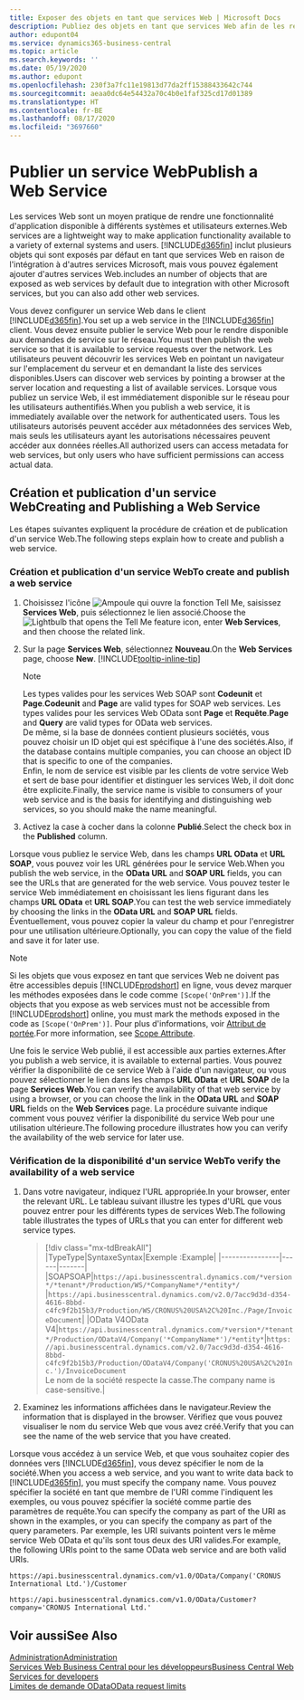 ```yaml
---
title: Exposer des objets en tant que services Web | Microsoft Docs
description: Publiez des objets en tant que services Web afin de les rendre immédiatement disponibles pour votre solution Business Central.
author: edupont04
ms.service: dynamics365-business-central
ms.topic: article
ms.search.keywords: ''
ms.date: 05/19/2020
ms.author: edupont
ms.openlocfilehash: 230f3a7fc11e19813d77da2ff15388433642c744
ms.sourcegitcommit: aeaa0dc64e54432a70c4b0e1faf325cd17d01389
ms.translationtype: HT
ms.contentlocale: fr-BE
ms.lasthandoff: 08/17/2020
ms.locfileid: "3697660"
---
```

# <a name="publish-a-web-service"></a><span data-ttu-id="7bb2f-103">Publier un service Web</span><span class="sxs-lookup"><span data-stu-id="7bb2f-103">Publish a Web Service</span></span>

<span data-ttu-id="7bb2f-104">Les services Web sont un moyen pratique de rendre une fonctionnalité d'application disponible à différents systèmes et utilisateurs externes.</span><span class="sxs-lookup"><span data-stu-id="7bb2f-104">Web services are a lightweight way to make application functionality available to a variety of external systems and users.</span></span> [!INCLUDE[d365fin](includes/d365fin_md.md)] <span data-ttu-id="7bb2f-105">inclut plusieurs objets qui sont exposés par défaut en tant que services Web en raison de l'intégration à d'autres services Microsoft, mais vous pouvez également ajouter d'autres services Web.</span><span class="sxs-lookup"><span data-stu-id="7bb2f-105">includes an number of objects that are exposed as web services by default due to integration with other Microsoft services, but you can also add other web services.</span></span>  

<span data-ttu-id="7bb2f-106">Vous devez configurer un service Web dans le client [!INCLUDE[d365fin](includes/d365fin_md.md)].</span><span class="sxs-lookup"><span data-stu-id="7bb2f-106">You set up a web service in the [!INCLUDE[d365fin](includes/d365fin_md.md)] client.</span></span> <span data-ttu-id="7bb2f-107">Vous devez ensuite publier le service Web pour le rendre disponible aux demandes de service sur le réseau.</span><span class="sxs-lookup"><span data-stu-id="7bb2f-107">You must then publish the web service so that it is available to service requests over the network.</span></span> <span data-ttu-id="7bb2f-108">Les utilisateurs peuvent découvrir les services Web en pointant un navigateur sur l'emplacement du serveur et en demandant la liste des services disponibles.</span><span class="sxs-lookup"><span data-stu-id="7bb2f-108">Users can discover web services by pointing a browser at the server location and requesting a list of available services.</span></span> <span data-ttu-id="7bb2f-109">Lorsque vous publiez un service Web, il est immédiatement disponible sur le réseau pour les utilisateurs authentifiés.</span><span class="sxs-lookup"><span data-stu-id="7bb2f-109">When you publish a web service, it is immediately available over the network for authenticated users.</span></span> <span data-ttu-id="7bb2f-110">Tous les utilisateurs autorisés peuvent accéder aux métadonnées des services Web, mais seuls les utilisateurs ayant les autorisations nécessaires peuvent accéder aux données réelles.</span><span class="sxs-lookup"><span data-stu-id="7bb2f-110">All authorized users can access metadata for web services, but only users who have sufficient permissions can access actual data.</span></span>

## <a name="creating-and-publishing-a-web-service"></a><span data-ttu-id="7bb2f-111">Création et publication d'un service Web</span><span class="sxs-lookup"><span data-stu-id="7bb2f-111">Creating and Publishing a Web Service</span></span>

<span data-ttu-id="7bb2f-112">Les étapes suivantes expliquent la procédure de création et de publication d'un service Web.</span><span class="sxs-lookup"><span data-stu-id="7bb2f-112">The following steps explain how to create and publish a web service.</span></span>  

<!--
    You can also create a new web service URL in [!INCLUDE [prodshort](includes/prodshort.md)] instead. Choose one of the following methods:

      - Use the **Create Data Set** action on the **Web Services** page
      - Use the **Set Up Reporting** Assisted Setup guide
      - Choose the **Edit in Excel** action in any lists
    -->

### <a name="to-create-and-publish-a-web-service"></a><span data-ttu-id="7bb2f-113">Création et publication d'un service Web</span><span class="sxs-lookup"><span data-stu-id="7bb2f-113">To create and publish a web service</span></span>  

1. <span data-ttu-id="7bb2f-114">Choisissez l'icône ![Ampoule qui ouvre la fonction Tell Me](media/ui-search/search_small.png "Dites-moi ce que vous voulez faire"), saisissez **Services Web**, puis sélectionnez le lien associé.</span><span class="sxs-lookup"><span data-stu-id="7bb2f-114">Choose the ![Lightbulb that opens the Tell Me feature](media/ui-search/search_small.png "Tell me what you want to do") icon, enter **Web Services**, and then choose the related link.</span></span>  
2. <span data-ttu-id="7bb2f-115">Sur la page **Services Web**, sélectionnez **Nouveau**.</span><span class="sxs-lookup"><span data-stu-id="7bb2f-115">On the **Web Services** page, choose **New**.</span></span> [!INCLUDE[tooltip-inline-tip](includes/tooltip-inline-tip_md.md)]  

    > [!NOTE]  
    > <span data-ttu-id="7bb2f-116">Les types valides pour les services Web SOAP sont **Codeunit** et **Page**.</span><span class="sxs-lookup"><span data-stu-id="7bb2f-116">**Codeunit** and **Page** are valid types for SOAP web services.</span></span> <span data-ttu-id="7bb2f-117">Les types valides pour les services Web OData sont **Page** et **Requête**.</span><span class="sxs-lookup"><span data-stu-id="7bb2f-117">**Page** and **Query** are valid types for OData web services.</span></span>  
    > <span data-ttu-id="7bb2f-118">De même, si la base de données contient plusieurs sociétés, vous pouvez choisir un ID objet qui est spécifique à l'une des sociétés.</span><span class="sxs-lookup"><span data-stu-id="7bb2f-118">Also, if the database contains multiple companies, you can choose an object ID that is specific to one of the companies.</span></span>  
    > <span data-ttu-id="7bb2f-119">Enfin, le nom de service est visible par les clients de votre service Web et sert de base pour identifier et distinguer les services Web, il doit donc être explicite.</span><span class="sxs-lookup"><span data-stu-id="7bb2f-119">Finally, the service name is visible to consumers of your web service and is the basis for identifying and distinguishing web services, so you should make the name meaningful.</span></span>

3. <span data-ttu-id="7bb2f-120">Activez la case à cocher dans la colonne **Publié**.</span><span class="sxs-lookup"><span data-stu-id="7bb2f-120">Select the check box in the **Published** column.</span></span>  

<span data-ttu-id="7bb2f-121">Lorsque vous publiez le service Web, dans les champs **URL OData** et **URL SOAP**, vous pouvez voir les URL générées pour le service Web.</span><span class="sxs-lookup"><span data-stu-id="7bb2f-121">When you publish the web service, in the **OData URL** and **SOAP URL** fields, you can see the URLs that are generated for the web service.</span></span> <span data-ttu-id="7bb2f-122">Vous pouvez tester le service Web immédiatement en choisissant les liens figurant dans les champs **URL OData** et **URL SOAP**.</span><span class="sxs-lookup"><span data-stu-id="7bb2f-122">You can test the web service immediately by choosing the links in the **OData URL** and **SOAP URL** fields.</span></span> <span data-ttu-id="7bb2f-123">Éventuellement, vous pouvez copier la valeur du champ et pour l'enregistrer pour une utilisation ultérieure.</span><span class="sxs-lookup"><span data-stu-id="7bb2f-123">Optionally, you can copy the value of the field and save it for later use.</span></span>  

> [!NOTE]
> <span data-ttu-id="7bb2f-124">Si les objets que vous exposez en tant que services Web ne doivent pas être accessibles depuis [!INCLUDE[prodshort](includes/prodshort.md)] en ligne, vous devez marquer les méthodes exposées dans le code comme `[Scope('OnPrem')]`.</span><span class="sxs-lookup"><span data-stu-id="7bb2f-124">If the objects that you expose as web services must not be accessible from [!INCLUDE[prodshort](includes/prodshort.md)] online, you must mark the methods exposed in the code as `[Scope('OnPrem')]`.</span></span> <span data-ttu-id="7bb2f-125">Pour plus d'informations, voir [Attribut de portée](/dynamics365/business-central/dev-itpro/developer/methods/devenv-scope-attribute).</span><span class="sxs-lookup"><span data-stu-id="7bb2f-125">For more information, see [Scope Attribute](/dynamics365/business-central/dev-itpro/developer/methods/devenv-scope-attribute).</span></span>

<span data-ttu-id="7bb2f-126">Une fois le service Web publié, il est accessible aux parties externes.</span><span class="sxs-lookup"><span data-stu-id="7bb2f-126">After you publish a web service, it is available to external parties.</span></span> <span data-ttu-id="7bb2f-127">Vous pouvez vérifier la disponibilité de ce service Web à l'aide d'un navigateur, ou vous pouvez sélectionner le lien dans les champs **URL OData** et **URL SOAP** de la page **Services Web**.</span><span class="sxs-lookup"><span data-stu-id="7bb2f-127">You can verify the availability of that web service by using a browser, or you can choose the link in the **OData URL** and **SOAP URL** fields on the **Web Services** page.</span></span> <span data-ttu-id="7bb2f-128">La procédure suivante indique comment vous pouvez vérifier la disponibilité du service Web pour une utilisation ultérieure.</span><span class="sxs-lookup"><span data-stu-id="7bb2f-128">The following procedure illustrates how you can verify the availability of the web service for later use.</span></span>  

### <a name="to-verify-the-availability-of-a-web-service"></a><span data-ttu-id="7bb2f-129">Vérification de la disponibilité d'un service Web</span><span class="sxs-lookup"><span data-stu-id="7bb2f-129">To verify the availability of a web service</span></span>  

1. <span data-ttu-id="7bb2f-130">Dans votre navigateur, indiquez l'URL appropriée.</span><span class="sxs-lookup"><span data-stu-id="7bb2f-130">In your browser, enter the relevant URL.</span></span> <span data-ttu-id="7bb2f-131">Le tableau suivant illustre les types d'URL que vous pouvez entrer pour les différents types de services Web.</span><span class="sxs-lookup"><span data-stu-id="7bb2f-131">The following table illustrates the types of URLs that you can enter for different web service types.</span></span>  

    > [!div class="mx-tdBreakAll"]
    > |<span data-ttu-id="7bb2f-132">Type</span><span class="sxs-lookup"><span data-stu-id="7bb2f-132">Type</span></span>|<span data-ttu-id="7bb2f-133">Syntaxe</span><span class="sxs-lookup"><span data-stu-id="7bb2f-133">Syntax</span></span>|<span data-ttu-id="7bb2f-134">Exemple :</span><span class="sxs-lookup"><span data-stu-id="7bb2f-134">Example</span></span>|
    > |----------------|------|-------|
    > |<span data-ttu-id="7bb2f-135">SOAP</span><span class="sxs-lookup"><span data-stu-id="7bb2f-135">SOAP</span></span>|`https://api.businesscentral.dynamics.com/*version*/*tenant*/Production/WS/*CompanyName*/*entity*/` |`https://api.businesscentral.dynamics.com/v2.0/7acc9d3d-d354-4616-8bbd-c4fc9f2b15b3/Production/WS/CRONUS%20USA%2C%20Inc./Page/InvoiceDocument`|
    > |<span data-ttu-id="7bb2f-136">OData V4</span><span class="sxs-lookup"><span data-stu-id="7bb2f-136">OData V4</span></span>|`https://api.businesscentral.dynamics.com/*version*/*tenant*/Production/ODataV4/Company('*CompanyName*')/*entity*`|`https://api.businesscentral.dynamics.com/v2.0/7acc9d3d-d354-4616-8bbd-c4fc9f2b15b3/Production/ODataV4/Company('CRONUS%20USA%2C%20Inc.')/InvoiceDocument`<br/>    <span data-ttu-id="7bb2f-137">Le nom de la société respecte la casse.</span><span class="sxs-lookup"><span data-stu-id="7bb2f-137">The company name is case-sensitive.</span></span>|

2. <span data-ttu-id="7bb2f-138">Examinez les informations affichées dans le navigateur.</span><span class="sxs-lookup"><span data-stu-id="7bb2f-138">Review the information that is displayed in the browser.</span></span> <span data-ttu-id="7bb2f-139">Vérifiez que vous pouvez visualiser le nom du service Web que vous avez créé.</span><span class="sxs-lookup"><span data-stu-id="7bb2f-139">Verify that you can see the name of the web service that you have created.</span></span>  

<span data-ttu-id="7bb2f-140">Lorsque vous accédez à un service Web, et que vous souhaitez copier des données vers [!INCLUDE[d365fin](includes/d365fin_md.md)], vous devez spécifier le nom de la société.</span><span class="sxs-lookup"><span data-stu-id="7bb2f-140">When you access a web service, and you want to write data back to [!INCLUDE[d365fin](includes/d365fin_md.md)], you must specify the company name.</span></span> <span data-ttu-id="7bb2f-141">Vous pouvez spécifier la société en tant que membre de l'URI comme l'indiquent les exemples, ou vous pouvez spécifier la société comme partie des paramètres de requête.</span><span class="sxs-lookup"><span data-stu-id="7bb2f-141">You can specify the company as part of the URI as shown in the examples, or you can specify the company as part of the query parameters.</span></span> <span data-ttu-id="7bb2f-142">Par exemple, les URI suivants pointent vers le même service Web OData et qu'ils sont tous deux des URI valides.</span><span class="sxs-lookup"><span data-stu-id="7bb2f-142">For example, the following URIs point to the same OData web service and are both valid URIs.</span></span>  

```
https://api.businesscentral.dynamics.com/v1.0/OData/Company('CRONUS International Ltd.')/Customer  
```

```
https://api.businesscentral.dynamics.com/v1.0/OData/Customer?company='CRONUS International Ltd.'  
```

## <a name="see-also"></a><span data-ttu-id="7bb2f-143">Voir aussi</span><span class="sxs-lookup"><span data-stu-id="7bb2f-143">See Also</span></span>

[<span data-ttu-id="7bb2f-144">Administration</span><span class="sxs-lookup"><span data-stu-id="7bb2f-144">Administration</span></span>](admin-setup-and-administration.md)  
[<span data-ttu-id="7bb2f-145">Services Web Business Central pour les développeurs</span><span class="sxs-lookup"><span data-stu-id="7bb2f-145">Business Central Web Services for developers</span></span>](/dynamics365/business-central/dev-itpro/webservices/web-services)  
[<span data-ttu-id="7bb2f-146">Limites de demande OData</span><span class="sxs-lookup"><span data-stu-id="7bb2f-146">OData request limits</span></span>](/dynamics365/business-central/dev-itpro/administration/operational-limits-online#ODataServices)  

